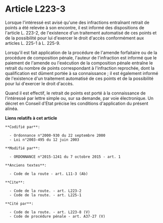 # Article L223-3

Lorsque l'intéressé est avisé qu'une des infractions entraînant retrait de points a été relevée à son encontre, il est
informé des dispositions de l'article L. 223-2, de l'existence d'un traitement automatisé de ces points et de la possibilité
pour lui d'exercer le droit d'accès conformément aux articles L. 225-1 à L. 225-9. 

Lorsqu'il est fait application de la procédure de l'amende forfaitaire ou de la procédure de composition pénale, l'auteur de
l'infraction est informé que le paiement de l'amende ou l'exécution de la composition pénale entraîne le retrait du nombre de
points correspondant à l'infraction reprochée, dont la qualification est dûment portée à sa connaissance ; il est également
informé de l'existence d'un traitement automatisé de ces points et de la possibilité pour lui d'exercer le droit d'accès. 

Quand il est effectif, le retrait de points est porté à la connaissance de l'intéressé par lettre simple ou, sur sa demande,
par voie électronique. Un décret en Conseil d'Etat précise les conditions d'application du présent alinéa.

**Liens relatifs à cet article**

	**Codifié par**:

	  - Ordonnance n°2000-930 du 22 septembre 2000
	  - Loi n°2003-495 du 12 juin 2003

	**Modifié par**:

	  - ORDONNANCE n°2015-1241 du 7 octobre 2015 - art. 1

	**Anciens textes**:

	  - Code de la route - art. L11-3 (Ab)

	**Cite**:

	  - Code de la route. - art. L223-2
	  - Code de la route. - art. L225-1

	**Cité par**:

	  - Code de la route. - art. L223-8 (V)
	  - Code de procédure pénale - art. A37-27 (V)
